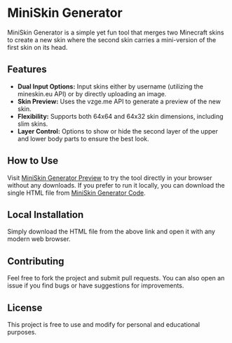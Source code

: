 # MiniSkin Generator

MiniSkin Generator is a simple yet fun tool that merges two Minecraft skins to create a new skin where the second skin carries a mini-version of the first skin on its head.

## Features

- **Dual Input Options:** Input skins either by username (utilizing the mineskin.eu API) or by directly uploading an image.
- **Skin Preview:** Uses the vzge.me API to generate a preview of the new skin.
- **Flexibility:** Supports both 64x64 and 64x32 skin dimensions, including slim skins.
- **Layer Control:** Options to show or hide the second layer of the upper and lower body parts to ensure the best look.
  
## How to Use

Visit [MiniSkin Generator Preview](https://pb.73.nu/miniskin/preview) to try the tool directly in your browser without any downloads. If you prefer to run it locally, you can download the single HTML file from [MiniSkin Generator Code](https://pb.73.nu/miniskin).

## Local Installation

Simply download the HTML file from the above link and open it with any modern web browser.

## Contributing

Feel free to fork the project and submit pull requests. You can also open an issue if you find bugs or have suggestions for improvements.

## License

This project is free to use and modify for personal and educational purposes.
